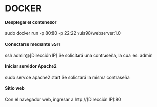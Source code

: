 ﻿
# DOCKER

#### Desplegar el contenedor
sudo docker run -p 80:80 -p 22:22 yuls98/webserver:1.0

#### Conectarse mediante SSH
ssh admin@[Dirección IP]
Se solicitará una contraseña, la cual es: admin

#### Iniciar servidor Apache2
sudo service apache2 start
Se solicitará la misma contraseña

#### Sitio web
Con el navegador web, ingresar a http://[Dirección IP]:80
